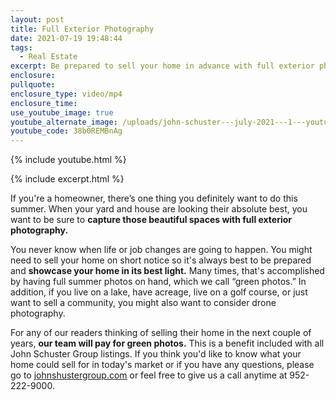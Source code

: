 ```yaml
---
layout: post
title: Full Exterior Photography
date: 2021-07-19 19:48:44
tags:
  - Real Estate
excerpt: Be prepared to sell your home in advance with full exterior photos.
enclosure:
pullquote:
enclosure_type: video/mp4
enclosure_time:
use_youtube_image: true
youtube_alternate_image: /uploads/john-schuster---july-2021---1---youtube.jpeg
youtube_code: 38b0REMBnAg
---
```

{% include youtube.html %}

{% include excerpt.html %}

If you're a homeowner, there’s one thing you definitely want to do this summer. When your yard and house are looking their absolute best, you want to be sure to **capture those beautiful spaces with full exterior photography.**

You never know when life or job changes are going to happen. You might need to sell your home on short notice so it's always best to be prepared and **showcase your home in its best light.** Many times, that's accomplished by having full summer photos on hand, which we call “green photos.” In addition, if you live on a lake, have acreage, live on a golf course, or just want to sell a community, you might also want to consider drone photography.

For any of our readers thinking of selling their home in the next couple of years, **our team will pay for green photos.** This is a benefit included with all John Schuster Group listings. If you think you'd like to know what your home could sell for in today's market or if you have any questions, please go to <u><a target="_blank" rel="noopener" href="johnshustergroup.com">johnshustergroup.com</a></u> or feel free to give us a call anytime at 952-222-9000.
